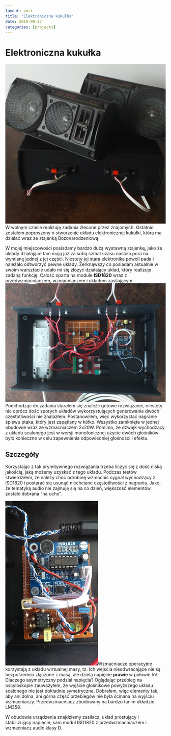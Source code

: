 ```yaml
---
layout: post
title: "Elektroniczna kukułka"
date: 2019-09-17
categories: [projects]
---
```

# Elektroniczna kukułka

![main](/images/maszyna_do_cwierkania/main.jpg)W wolnym czasie realizuję zadania zlecone przez znajomych. Ostatnio zostałem poproszony o stworzenie układu elektronicznej kukułki, która ma działać wraz ze stajenką Bożonarodzeniową. 

W mojej miejscowości posiadamy bardzo dużą wystawną stajenkę, jako że układy działające tam mają już za sobą szmat czasu nastała pora na wymianę jednej z jej części. Niestety jej stara elektronika powoli pada i należało odtworzyć pewne układy. Zerknąwszy co posiadam aktualnie w swoim warsztacie udało mi się złożyć działający układ, który realizuje zadaną funkcję. Całość oparta na module **ISD1820** wraz z przedwzmacniaczem, wzmacniaczem i układem zasilającym. 
![main](/images/maszyna_do_cwierkania/inside.jpg)
Podchodząc do zadania starałem się znaleźć gotowe rozwiązanie, niestety nic oprócz dość sporych układów wykorzystujących generowanie dwóch częstotliwości nie znalazłem. Postanowiłem, więc wykorzystać nagranie śpiewu ptaka, który jest zapętlany w kółko. Wszystko zamknięte w jednej obudowie wraz ze wzmacniaczem 2x20W. Pomimo, że  dźwięk wychodzący z układu scalonego jest w wersji monofonicznej użycie dwóch głośników było konieczne w celu zapewnienia odpowiedniej głośności i efektu. 

## Szczegóły

Korzystając z tak prymitywnego rozwiązania trzeba liczyć się z dość niską jakością, jaką możemy uzyskać z tego układu. Podczas testów stwierdziłem, że należy choć odrobinę wzmocnić sygnał wychodzący z ISD1820 i postarać się usunąć niechciane częstotliwości z nagrania. Jako, że tematyką audio nie zajmuję się na co dzień, większość elementów zostało dobrana "na ucho". 

![main](/images/maszyna_do_cwierkania/ISD1820.jpg)Wzmacniacze operacyjne korzystają z układu wirtualnej masy, tz. Ich wejścia nieodwracające nie są bezpośrednio złączone z masą, ale dzielą napięcie __prawie__ w połowie 5V. Dlaczego asymetryczny podział napięcia? Oglądając przebieg na oscyloskopie zauważyłem, że wyjście głośnikowe powyższego układu scalonego nie jest dokładnie symetryczne. Dobrałem, więc elementy tak, aby ani dolna, ani górna część przebiegów nie była ścinana na wyjściu wzmacniaczy. Przedwzmacniacz zbudowany na bardzo tanim układzie LM358.

W obudowie urządzenia znajdziemy zasilacz, układ prostujący i stabilizujący napięcie, sam moduł ISD1820 z przedwzmacniaczem i wzmacniacz audio klasy D.